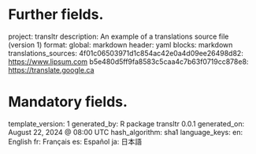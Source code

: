 # Further fields.
project: transltr
description: An example of a translations source file (version 1)
format:
  global: markdown
  header: yaml
  blocks: markdown
translations_sources:
  4f01c06503971d1c854ac42e0a4d09ee26498d82: https://www.lipsum.com
  b5e480d5ff9fa8583c5caa4c7b63f0719cc878e8: https://translate.google.ca
# Mandatory fields.
template_version: 1
generated_by: R package transltr 0.0.1
generated_on: August 22, 2024 @ 08:00 UTC
hash_algorithm: sha1
language_keys:
    en: English
    fr: Français
    es: Español
    ja: 日本語
